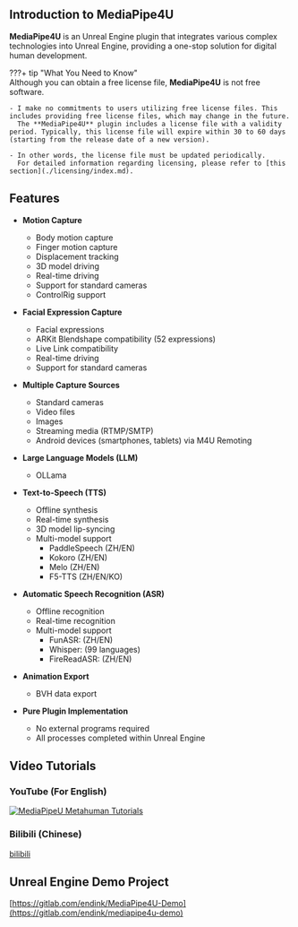 ## Introduction to MediaPipe4U  

**MediaPipe4U** is an Unreal Engine plugin that integrates various complex technologies into Unreal Engine, providing a one-stop solution for digital human development.  

???+ tip "What You Need to Know"  
    Although you can obtain a free license file, **MediaPipe4U** is not free software.  

    - I make no commitments to users utilizing free license files. This includes providing free license files, which may change in the future.  
      The **MediaPipe4U** plugin includes a license file with a validity period. Typically, this license file will expire within 30 to 60 days (starting from the release date of a new version).  

    - In other words, the license file must be updated periodically.  
      For detailed information regarding licensing, please refer to [this section](./licensing/index.md).  

## Features  

- **Motion Capture**  
  - Body motion capture  
  - Finger motion capture  
  - Displacement tracking  
  - 3D model driving  
  - Real-time driving  
  - Support for standard cameras  
  - ControlRig support  

- **Facial Expression Capture**  
  - Facial expressions  
  - ARKit Blendshape compatibility (52 expressions)  
  - Live Link compatibility  
  - Real-time driving  
  - Support for standard cameras  

- **Multiple Capture Sources**  
  - Standard cameras  
  - Video files  
  - Images  
  - Streaming media (RTMP/SMTP)  
  - Android devices (smartphones, tablets) via M4U Remoting  

- **Large Language Models (LLM)**  
  - OLLama  

- **Text-to-Speech (TTS)**  
  - Offline synthesis  
  - Real-time synthesis  
  - 3D model lip-syncing  
  - Multi-model support  
    - PaddleSpeech (ZH/EN)  
    - Kokoro (ZH/EN)  
    - Melo (ZH/EN)  
    - F5-TTS (ZH/EN/KO)  

- **Automatic Speech Recognition (ASR)**  
  - Offline recognition  
  - Real-time recognition  
  - Multi-model support  
    - FunASR: (ZH/EN)  
    - Whisper: (99 languages)  
    - FireReadASR: (ZH/EN)  

- **Animation Export**  
  - BVH data export  

- **Pure Plugin Implementation**  
  - No external programs required  
  - All processes completed within Unreal Engine  

## Video Tutorials  

### YouTube (For English)  

[![MediaPipeU Metahuman Tutorials](https://res.cloudinary.com/marcomontalbano/image/upload/v1680609544/video_to_markdown/images/youtube--XLmKnG6UMzo-c05b58ac6eb4c4700831b2b3070cd403.jpg)](https://www.youtube.com/watch?v=XLmKnG6UMzo "MediaPipeU Metahuman Tutorials")  

### Bilibili (Chinese)  

[bilibili](https://www.bilibili.com/video/BV1124y157hz/)  

## Unreal Engine Demo Project  

[https://gitlab.com/endink/MediaPipe4U-Demo](https://gitlab.com/endink/mediapipe4u-demo)  
